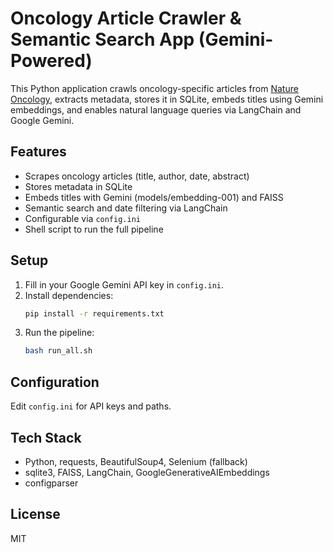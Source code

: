 # Oncology Article Crawler & Semantic Search App (Gemini-Powered)

This Python application crawls oncology-specific articles from [Nature Oncology](https://www.nature.com/subjects/oncology), extracts metadata, stores it in SQLite, embeds titles using Gemini embeddings, and enables natural language queries via LangChain and Google Gemini.

## Features
- Scrapes oncology articles (title, author, date, abstract)
- Stores metadata in SQLite
- Embeds titles with Gemini (models/embedding-001) and FAISS
- Semantic search and date filtering via LangChain
- Configurable via `config.ini`
- Shell script to run the full pipeline

## Setup
1. Fill in your Google Gemini API key in `config.ini`.
2. Install dependencies:
   ```bash
   pip install -r requirements.txt
   ```
3. Run the pipeline:
   ```bash
   bash run_all.sh
   ```

## Configuration
Edit `config.ini` for API keys and paths.

## Tech Stack
- Python, requests, BeautifulSoup4, Selenium (fallback)
- sqlite3, FAISS, LangChain, GoogleGenerativeAIEmbeddings
- configparser

## License
MIT
